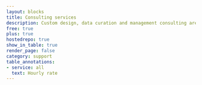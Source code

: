 ```yaml
---
layout: blocks
title: Consulting services
description: Custom design, data curation and management consulting are available at hourly rates
free: true
plus: true
hostedrepo: true
show_in_table: true
render_page: false
category: support
table_annotations:
- service: all
  text: Hourly rate
---
```

